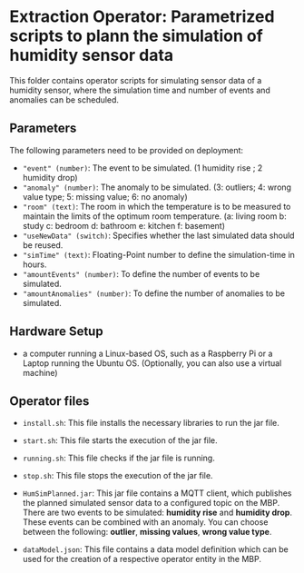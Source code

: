 # Extraction Operator: Parametrized scripts to plann the simulation of humidity sensor data

This folder contains operator scripts for simulating sensor data of a humidity sensor, where the simulation time and number of events and anomalies can be scheduled. 

## Parameters

The following parameters need to be provided on deployment:

 - `"event" (number)`: The event to be simulated. (1 humidity rise ; 2 humidity drop)
- `"anomaly" (number)`: The anomaly to be simulated. (3: outliers; 4: wrong value type; 5: missing value; 6: no anomaly)
- `"room" (text)`: The room in which the temperature is to be measured to maintain the limits of the optimum room temperature. (a: living room b: study c: bedroom d: bathroom e: kitchen f: basement)
- `"useNewData" (switch)`: Specifies whether the last simulated data should be reused. 
- `"simTime" (text)`: Floating-Point number to define the simulation-time in hours. 
- `"amountEvents" (number)`: To define the number of events to be simulated.
- `"amountAnomalies" (number)`:  To define the number of anomalies to be simulated.

## Hardware Setup 


 - a computer running a Linux-based OS, such as a Raspberry Pi or a Laptop running the Ubuntu OS. (Optionally, you can also use a virtual machine)

## Operator files 

 - `install.sh`: This file installs the necessary libraries to run the jar file.
 
 - `start.sh`: This file starts the execution of the jar file.
 
 - `running.sh`: This file checks if the jar file is running.
  
 - `stop.sh`: This file stops the execution of the jar file.
 
 - `HumSimPlanned.jar`: This jar file contains a MQTT client, which publishes the planned simulated sensor data to a configured topic on the MBP. There are two events to be simulated: **humidity rise** and **humidity drop**. These events can be combined with an anomaly. You can choose between the following: **outlier**, **missing values**, **wrong value type**. 

 - `dataModel.json`: This file contains a data model definition which can be used for the creation of a respective operator entity in the MBP.